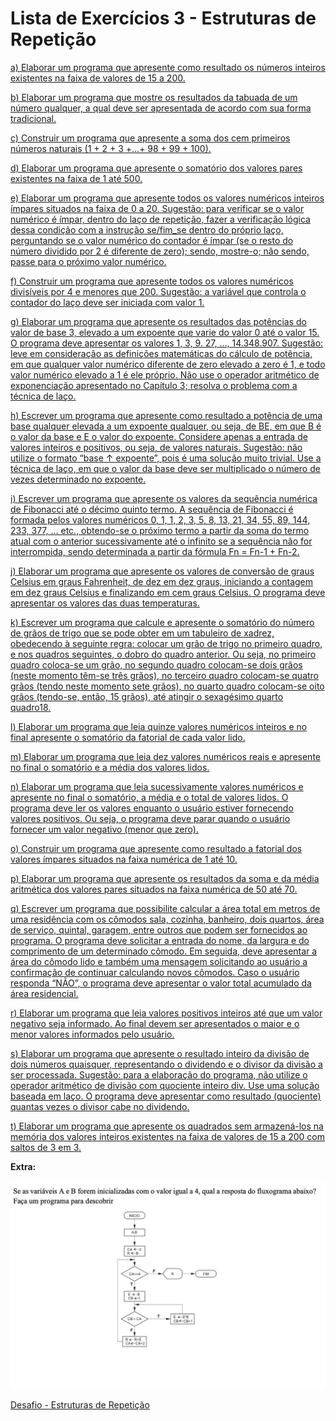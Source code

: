 # Lista de Exercícios 3 - Estruturas de Repetição

[a)  Elaborar um programa que apresente como resultado os números inteiros existentes na faixa de valores de 15 a 200.](a.cpp)

[b)  Elaborar um programa que mostre os resultados da tabuada de um número qualquer, a qual deve ser apresentada de acordo com sua forma tradicional.](b.cpp)

[c)  Construir um programa que apresente a soma dos cem primeiros números naturais (1 + 2 + 3 +...+ 98 + 99 + 100).](c.cpp)

[d)  Elaborar um programa que apresente o somatório dos valores pares existentes na faixa de 1 até 500.](d.cpp)

[e)  Elaborar  um  programa  que  apresente  todos  os  valores  numéricos  inteiros  ímpares situados na faixa de 0 a 20. Sugestão: para verificar se o valor numérico é ímpar, dentro do  laço  de  repetição,  fazer  a  verificação  lógica  dessa  condição  com  a  instrução se/fim_se dentro do próprio laço, perguntando se o valor numérico do contador é ímpar (se  o  resto  do  número  dividido  por  2  é  diferente  de  zero);  sendo,  mostre-o;  não  sendo, passe para o próximo valor numérico.](e.cpp)

[f)  Construir  um  programa  que  apresente  todos  os  valores  numéricos  divisíveis  por  4  e menores que 200. Sugestão: a variável que controla o contador do laço deve ser iniciada com valor 1.](f.cpp)

[g)  Elaborar  um  programa  que  apresente  os  resultados  das  potências  do  valor  de  base  3, elevado a um expoente que varie do valor 0 até o valor 15. O programa deve apresentar os  valores  1,  3,  9.  27,  ...,  14.348.907.  Sugestão:  leve  em  consideração  as  definições matemáticas do cálculo de potência, em que qualquer valor numérico diferente de zero elevado a zero é 1, e todo valor numérico elevado a 1 é ele próprio. Não use o operador aritmético  de  exponenciação  apresentado  no  Capítulo  3;  resolva  o  problema  com  a técnica de laço.](g.cpp)

[h)  Escrever um programa que apresente como resultado a potência de uma base qualquer elevada a um expoente qualquer, ou seja, de BE, em que B é o valor da base e E o valor do  expoente.  Considere  apenas  a  entrada  de  valores  inteiros  e  positivos,  ou  seja,  de valores naturais. Sugestão: não utilize o formato “base ↑ expoente”, pois é uma solução muito  trivial.  Use  a  técnica  de  laço,  em  que  o  valor  da  base  deve  ser  multiplicado  o número de vezes determinado no expoente.](h.cpp)

[i)  Escrever  um  programa  que  apresente  os  valores  da  sequência  numérica  de  Fibonacci até o décimo quinto termo. A sequência de Fibonacci é formada pelos valores numéricos 0, 1, 1, 2, 3, 5, 8, 13, 21, 34, 55, 89, 144, 233, 377, ... etc., obtendo-se o próximo termo a partir  da  soma  do  termo  atual  com  o  anterior  sucessivamente  até  o  infinito  se  a sequência não for interrompida, sendo determinada a partir da fórmula Fn = Fn-1 + Fn-2.](i.cpp)

[j)  Elaborar  um  programa  que  apresente  os  valores  de  conversão  de  graus  Celsius  em graus  Fahrenheit,  de  dez  em  dez  graus,  iniciando  a  contagem  em  dez  graus  Celsius  e finalizando  em  cem  graus  Celsius.  O  programa  deve  apresentar  os  valores  das  duas temperaturas.](j.cpp)

[k)  Escrever um programa que calcule e apresente o somatório do número de grãos de trigo que se pode obter em um tabuleiro de xadrez, obedecendo à seguinte regra: colocar um grão de trigo no primeiro quadro, e nos quadros seguintes, o dobro do quadro anterior. Ou  seja,  no  primeiro  quadro  coloca-se  um  grão,  no  segundo  quadro  colocam-se  dois grãos  (neste  momento  têm-se  três  grãos),  no  terceiro  quadro  colocam-se  quatro  grãos (tendo  neste  momento  sete  grãos),  no  quarto  quadro  colocam-se  oito  grãos  (tendo-se, então, 15 grãos), até atingir o sexagésimo quarto quadro18.](k.cpp)

[l)  Elaborar um programa que leia quinze valores numéricos inteiros e no final apresente o somatório da fatorial de cada valor lido.](l.cpp)

[m) Elaborar  um  programa  que  leia  dez  valores  numéricos  reais  e  apresente  no  final  o somatório e a média dos valores lidos.](m.cpp)

[n)  Elaborar um programa que leia sucessivamente valores numéricos e apresente no final o somatório, a média e o total de valores lidos. O programa deve ler os valores enquanto o usuário estiver fornecendo valores positivos. Ou seja, o programa deve parar quando o usuário fornecer um valor negativo (menor que zero).](n.cpp)

[o)  Construir  um  programa  que  apresente  como  resultado  a  fatorial  dos  valores  ímpares situados na faixa numérica de 1 até 10.](o.cpp)

[p)  Elaborar um programa que apresente os resultados da soma e da média aritmética dos valores pares situados na faixa numérica de 50 até 70.](p.cpp)

[q)  Escrever um programa que possibilite calcular a área total em metros de uma residência com  os  cômodos  sala,  cozinha,  banheiro,  dois  quartos,  área  de  serviço,  quintal, garagem,  entre  outros  que  podem  ser  fornecidos  ao  programa.  O  programa  deve solicitar  a  entrada  do  nome,  da  largura  e  do  comprimento  de  um  determinado  cômodo. Em  seguida,  deve  apresentar  a  área  do  cômodo  lido  e  também  uma  mensagem solicitando  ao  usuário  a  confirmação  de  continuar  calculando  novos  cômodos.  Caso  o usuário  responda  “NÃO”,  o  programa  deve  apresentar  o  valor  total  acumulado  da  área residencial.](q.cpp)

[r)  Elaborar um programa que leia valores positivos inteiros até que um valor negativo seja informado. Ao final devem ser apresentados o maior e o menor valores informados pelo usuário.](r.cpp)

[s)  Elaborar  um  programa  que  apresente  o  resultado  inteiro  da  divisão  de  dois  números quaisquer, representando o dividendo e o divisor da divisão a ser processada. Sugestão: para  a  elaboração  do  programa,  não  utilize  o  operador  aritmético  de  divisão  com quociente  inteiro  div.  Use  uma  solução  baseada  em  laço.  O  programa  deve  apresentar como resultado (quociente) quantas vezes o divisor cabe no dividendo.](s.cpp)

[t)  Elaborar um programa que apresente os quadrados sem armazená-los na memória dos valores inteiros existentes na faixa de valores de 15 a 200 com saltos de 3 em 3.](t.cpp)

**Extra:**

![](Desafio%20-%20Estruturas%20de%20Repetição/Captura%20de%20Tela%202022-06-01%20às%2013.39.14.png)

[Desafio - Estruturas de Repetição](Desafio%20-%20Estruturas%20de%20Repetição/Desafio%20-%20Willian%20Micael%20de%20Paiva.cpp)
